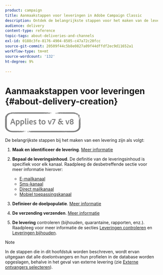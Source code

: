 ```yaml
---
product: campaign
title: Aanmaakstappen voor leveringen in Adobe Campaign Classic
description: Ontdek de belangrijkste stappen voor het maken van de levering in Adobe Campaign Classic.
audience: delivery
content-type: reference
topic-tags: about-deliveries-and-channels
exl-id: 0188c3fe-8176-4904-8505-c47a72c20fcc
source-git-commit: 20509f44c5b8e0827a09f44dffdf2ec9d11652a1
workflow-type: tm+mt
source-wordcount: '132'
ht-degree: 9%

---
```


# Aanmaakstappen voor leveringen {#about-delivery-creation}

![](../../assets/common.svg)

De belangrijkste stappen bij het maken van een levering zijn als volgt:

1. **Maak en identificeer de levering**. [Meer informatie](steps-create-and-identify-the-delivery.md)

1. **Bepaal de leveringsinhoud**. De definitie van de leveringsinhoud is specifiek voor elk kanaal. Raadpleeg de desbetreffende sectie voor meer informatie hierover:

   * [E-mailkanaal](defining-the-email-content.md)
   * [Sms-kanaal](sms-create.md#defining-the-sms-content)
   * [Direct mailkanaal](defining-the-direct-mail-content.md)
   * [Mobiel toepassingskanaal](about-mobile-app-channel.md)

1. **Definieer de doelpopulatie**. [Meer informatie](steps-defining-the-target-population.md)

1. **De verzending verzenden**. [Meer informatie](steps-sending-the-delivery.md)

1. **De levering**  controleren (bijhouden, quarantaine, rapporten, enz.). Raadpleeg voor meer informatie de secties [Leveringen controleren](about-delivery-monitoring.md) en [Leveringen bijhouden](about-message-tracking.md).

>[!NOTE]
>
>In de stappen die in dit hoofdstuk worden beschreven, wordt ervan uitgegaan dat alle doelontvangers en hun profielen in de database worden opgeslagen, behalve in het geval van externe levering (zie [Externe ontvangers selecteren](steps-defining-the-target-population.md#selecting-external-recipients)).
